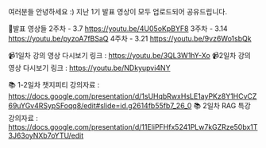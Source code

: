 여러분들 안녕하세요 :) 지난 1기 발표 영상이 모두 업로드되어 공유드립니다. 

👑발표 영상들
2주차 - 3.7 https://youtu.be/4U05oKpBYF8
3주차 - 3.14 https://youtu.be/pyzoA7fBSaQ
4주차 - 3.21 https://youtu.be/9vz6Wo1sbQk

📹1일차 강의 영상 다시보기 링크 : https://youtu.be/3QL3W1hY-Xo
📹2일차 강의 영상 다시보기 링크 : https://youtu.be/NDkyupvi4NY

📚 1-2일차 챗지피티 강의자료 : https://docs.google.com/presentation/d/1sUHqbRwxHsLE1ayPKz8Y1HCvCZ69uYGv4RSypSFoqq8/edit#slide=id.g2614fb55fb7_26_0
📚 2일차 RAG 특강 강의자료 : https://docs.google.com/presentation/d/11EliPFHfx5241PLw7kGZRze50bx1T3J63oyNXb7oYTU/edit
